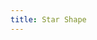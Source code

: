 ```yaml
---
title: Star Shape
---
```


<DarumaPlayer src='https://raw.githubusercontent.com/verygoodgraphics/resource/main/feature/geometry__daruma/geometry__star_shape.daruma' />
